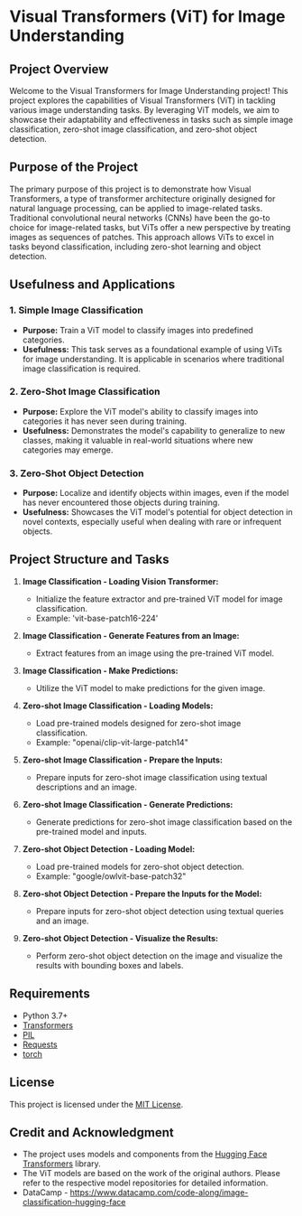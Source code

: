 # Visual Transformers (ViT) for Image Understanding

## Project Overview
Welcome to the Visual Transformers for Image Understanding project! This project explores the capabilities of Visual Transformers (ViT) in tackling various image understanding tasks. By leveraging ViT models, we aim to showcase their adaptability and effectiveness in tasks such as simple image classification, zero-shot image classification, and zero-shot object detection.

## Purpose of the Project
The primary purpose of this project is to demonstrate how Visual Transformers, a type of transformer architecture originally designed for natural language processing, can be applied to image-related tasks. Traditional convolutional neural networks (CNNs) have been the go-to choice for image-related tasks, but ViTs offer a new perspective by treating images as sequences of patches. This approach allows ViTs to excel in tasks beyond classification, including zero-shot learning and object detection.

## Usefulness and Applications
### 1. Simple Image Classification
- **Purpose:** Train a ViT model to classify images into predefined categories.
- **Usefulness:** This task serves as a foundational example of using ViTs for image understanding. It is applicable in scenarios where traditional image classification is required.

### 2. Zero-Shot Image Classification
- **Purpose:** Explore the ViT model's ability to classify images into categories it has never seen during training.
- **Usefulness:** Demonstrates the model's capability to generalize to new classes, making it valuable in real-world situations where new categories may emerge.

### 3. Zero-Shot Object Detection
- **Purpose:** Localize and identify objects within images, even if the model has never encountered those objects during training.
- **Usefulness:** Showcases the ViT model's potential for object detection in novel contexts, especially useful when dealing with rare or infrequent objects.

## Project Structure and Tasks
1. **Image Classification - Loading Vision Transformer:**
   - Initialize the feature extractor and pre-trained ViT model for image classification.
   - Example: 'vit-base-patch16-224'

2. **Image Classification - Generate Features from an Image:**
   - Extract features from an image using the pre-trained ViT model.

3. **Image Classification - Make Predictions:**
   - Utilize the ViT model to make predictions for the given image.

4. **Zero-shot Image Classification - Loading Models:**
   - Load pre-trained models designed for zero-shot image classification.
   - Example: "openai/clip-vit-large-patch14"

5. **Zero-shot Image Classification - Prepare the Inputs:**
   - Prepare inputs for zero-shot image classification using textual descriptions and an image.

6. **Zero-shot Image Classification - Generate Predictions:**
   - Generate predictions for zero-shot image classification based on the pre-trained model and inputs.

7. **Zero-shot Object Detection - Loading Model:**
   - Load pre-trained models for zero-shot object detection.
   - Example: "google/owlvit-base-patch32"

8. **Zero-shot Object Detection - Prepare the Inputs for the Model:**
   - Prepare inputs for zero-shot object detection using textual queries and an image.

9. **Zero-shot Object Detection - Visualize the Results:**
   - Perform zero-shot object detection on the image and visualize the results with bounding boxes and labels.

## Requirements
- Python 3.7+
- [Transformers](https://github.com/huggingface/transformers)
- [PIL](https://pillow.readthedocs.io/en/stable/)
- [Requests](https://docs.python-requests.org/en/latest/)
- [torch](https://pytorch.org/getting-started/locally/)

## License
This project is licensed under the [MIT License](LICENSE).

## Credit and Acknowledgment
- The project uses models and components from the [Hugging Face Transformers](https://github.com/huggingface/transformers) library.
- The ViT models are based on the work of the original authors. Please refer to the respective model repositories for detailed information.
- DataCamp - https://www.datacamp.com/code-along/image-classification-hugging-face
